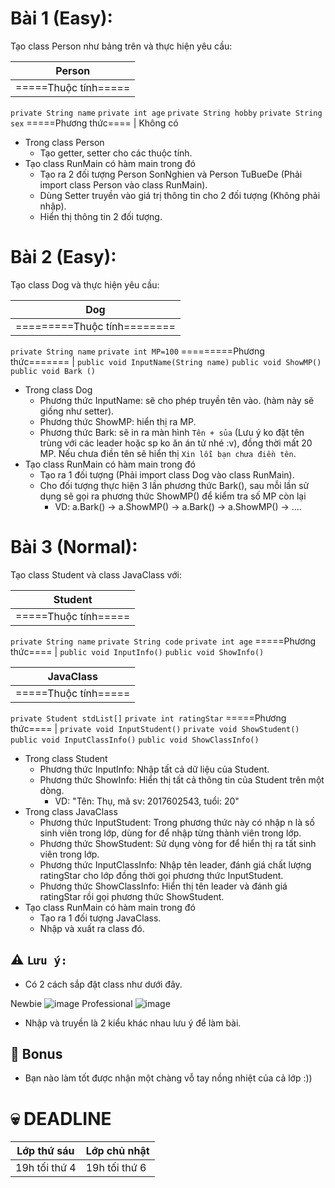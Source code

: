 # Bài 1 (Easy):
Tạo class Person như bảng trên và thực hiện yêu cầu:

Person  |
------------- |
=====Thuộc tính===== |
`private String name`
`private int age`
`private String hobby`
`private String sex`
=====Phương thức==== |
Không có

- Trong class Person
  - Tạo getter, setter cho các thuộc tính.
- Tạo class RunMain có hàm main trong đó
  - Tạo ra 2 đối tượng Person SonNghien và Person TuBueDe (Phải import class Person vào class RunMain).
  - Dùng Setter truyền vào giá trị thông tin cho 2 đối tượng (Không phải nhập).
  - Hiển thị thông tin 2 đối tượng.
# Bài 2 (Easy):
Tạo class Dog và thực hiện yêu cầu:

Dog  |
------------- |
=========Thuộc tính======== |
`private String name`
`private int MP=100`
=========Phương thức======= |
`public void InputName(String name)`
`public void ShowMP()`
`public void Bark ()`

- Trong class Dog
  - Phương thức InputName: sẽ cho phép truyền tên vào. (hàm này sẽ giống như setter).
  - Phương thức ShowMP: hiển thị ra MP.
  - Phương thức Bark: sẽ in ra màn hình `Tên + sủa` (Lưu ý ko đặt tên trùng với các leader hoặc sp ko ăn án tử nhé :v), đồng thời mất 20 MP. Nếu chưa điền tên sẽ hiển thị `Xin lỗi bạn chưa điền tên`.
- Tạo class RunMain có hàm main trong đó
  - Tạo ra 1 đối tượng (Phải import class Dog vào class RunMain).
  - Cho đối tượng thực hiện 3 lần phương thức Bark(), sau mỗi lần sử dụng sẽ gọi ra phương thức ShowMP() để kiểm tra số MP còn lại
    - VD: a.Bark() -> a.ShowMP() -> a.Bark() -> a.ShowMP() -> ....
# Bài 3 (Normal):
Tạo class Student và class JavaClass với:

Student  |
------------- |
=====Thuộc tính===== |
`private String name`
`private String code`
`private int age`
=====Phương thức==== |
`public void InputInfo()`
`public void ShowInfo()`

JavaClass  |
------------- |
=====Thuộc tính===== |
`private Student stdList[]`
`private int ratingStar`
=====Phương thức==== |
`private void InputStudent()`
`private void ShowStudent()`
`public void InputClassInfo()`
`public void ShowClassInfo()`

- Trong class Student
  - Phương thức InputInfo: Nhập tất cả dữ liệu của Student.
  - Phương thức ShowInfo: Hiển thị tất cả thông tin của Student trên một dòng.
    - VD: "Tên: Thụ, mã sv: 2017602543, tuổi: 20"
- Trong class JavaClass
  - Phương thức InputStudent: Trong phương thức này có nhập n là số sinh viên trong lớp, dùng for để nhập từng thành viên trong lớp.
  - Phương thức ShowStudent: Sử dụng vòng for để hiển thị ra tất sinh viên trong lớp.
  - Phương thức InputClassInfo: Nhập tên leader, đánh giá chất lượng ratingStar cho lớp đồng thời gọi phương thức InputStudent.
  - Phương thức ShowClassInfo: Hiển thị tên leader và đánh giá ratingStar rồi gọi phương thức ShowStudent.
- Tạo class RunMain có hàm main trong đó
  - Tạo ra 1 đối tượng JavaClass.
  - Nhập và xuất ra class đó.

## :warning: `Lưu ý:`
- Có 2 cách sắp đặt class như dưới đây.

Newbie
![image](https://user-images.githubusercontent.com/52252046/67147697-34cd7200-f2c1-11e9-94ee-12dcd0d0bb17.png)
Professional
![image](https://user-images.githubusercontent.com/52252046/67147726-8ece3780-f2c1-11e9-86a2-12754b2900ee.png)

- Nhập và truyền là 2 kiểu khác nhau lưu ý để làm bài.
## :gift: Bonus
- Bạn nào làm tốt được nhận một chàng vỗ tay nồng nhiệt của cả lớp :)) 
# :skull: DEADLINE
Lớp thứ sáu  | Lớp chủ nhật
------------- | -------------
19h tối thứ 4  | 19h tối thứ 6
